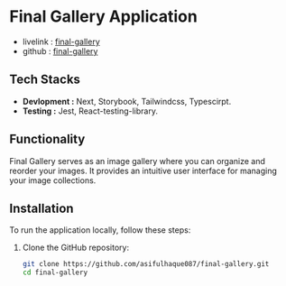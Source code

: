 # Final Gallery Application

- livelink : [final-gallery](https://final-gallery.netlify.app/)
- github : [final-gallery](https://github.com/asifulhaque087/final-gallery)

## Tech Stacks

- **Devlopment :** Next, Storybook, Tailwindcss, Typescirpt.
- **Testing :** Jest, React-testing-library.

## Functionality

Final Gallery serves as an image gallery where you can organize and reorder your images. It provides an intuitive user interface for managing your image collections.

## Installation

To run the application locally, follow these steps:

1. Clone the GitHub repository:

   ```bash
   git clone https://github.com/asifulhaque087/final-gallery.git
   cd final-gallery
   ```
